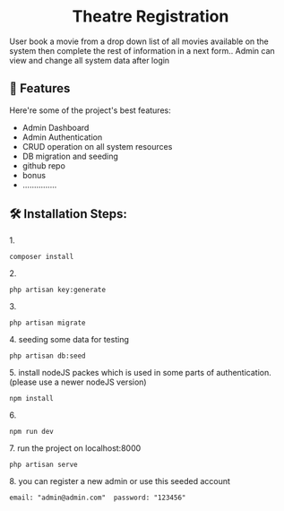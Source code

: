 <h1 align="center" id="title">Theatre Registration</h1>

<p id="description">User book a movie from a drop down list of all movies available on the system then complete the rest of information in a next form.. Admin can view and change all system data after login</p>

  
  
<h2>🧐 Features</h2>

Here're some of the project's best features:

*   Admin Dashboard
*   Admin Authentication
*   CRUD operation on all system resources
*   DB migration and seeding
*   github repo
*   bonus
*   ...............

<h2>🛠️ Installation Steps:</h2>

<p>1.</p>

```
composer install
```

<p>2.</p>

```
php artisan key:generate
```

<p>3.</p>

```
php artisan migrate
```

<p>4. seeding some data for testing</p>

```
php artisan db:seed
```

<p>5. install nodeJS packes which is used in some parts of authentication. (please use a newer nodeJS version)</p>

```
npm install
```

<p>6.</p>

```
npm run dev
```

<p>7. run the project on localhost:8000</p>

```
php artisan serve
```

<p>8. you can register a new admin or use this seeded account</p>

```
email: "admin@admin.com"  password: "123456"
```
